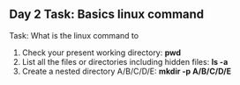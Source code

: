 ## Day 2 Task: Basics linux command

Task: What is the linux command to 
1. Check your present working directory: **pwd**
2. List all the files or directories including hidden files: **ls -a**
3. Create a nested directory A/B/C/D/E: **mkdir -p A/B/C/D/E**